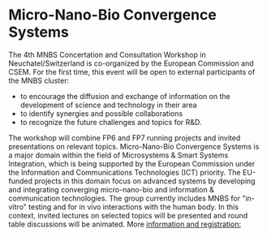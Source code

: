 # Micro-Nano-Bio Convergence Systems

The 4th MNBS Concertation and Consultation Workshop in Neuchatel/Switzerland is co-organized by the European Commission and CSEM. For the first time, this event will be open to external participants of the MNBS cluster:
<!--break-->
* to encourage the diffusion and exchange of information on the development of science and technology in their area  
* to identify synergies and possible collaborations  
* to recognize the future challenges and topics for R&D.  

The workshop will combine FP6 and FP7 running projects and invited presentations on relevant topics. Micro-Nano-Bio Convergence Systems is a major domain within the field of Microsystems & Smart Systems Integration, which is being supported by the European Commission under the Information and Communications Technologies (ICT) priority. The EU-funded projects in this domain focus on advanced systems by developing and integrating converging micro-nano-bio and information & communication technologies. The group currently includes MNBS for "in-vitro" testing and for in vivo interactions with the human body. In this context, invited lectures on selected topics will be presented and round table discussions will be animated.
More [information and registration:](http://cordis.europa.eu/fp7/ict/micro-nanosystems/events-20100215-16-4thmnbs_en.html.)